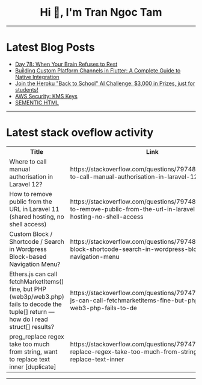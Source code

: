 <h1 align="center">Hi 👋, I'm Tran Ngoc Tam</h1>

---

# Latest Blog Posts 
<!-- BLOG-POST-LIST:START -->
- [Day 78: When Your Brain Refuses to Rest](https://dev.to/casperday11/day-78-when-your-brain-refuses-to-rest-2lf0)
- [Building Custom Platform Channels in Flutter: A Complete Guide to Native Integration](https://dev.to/anurag_dev/building-custom-platform-channels-in-flutter-a-complete-guide-to-native-integration-2m5g)
- [Join the Heroku &quot;Back to School&quot; AI Challenge: $3,000 in Prizes, just for students!](https://dev.to/devteam/join-the-heroku-back-to-school-ai-challenge-3000-in-prizes-just-for-students-2me4)
- [AWS Security: KMS Keys](https://dev.to/aws-builders/aws-security-kms-keys-380n)
- [SEMENTIC HTML](https://dev.to/72iamvinnie/sementic-html-e7b)
<!-- BLOG-POST-LIST:END -->

---

# Latest stack oveflow activity
<table>
  <tr><th>Title</th><th>Link</th></tr>
  <!-- STACKOVERFLOW:START --><tr><td>Where to call manual authorisation in Laravel 12?</td><td>https://stackoverflow.com/questions/79748228/where-to-call-manual-authorisation-in-laravel-12</td></tr><tr><td>How to remove public from the URL in Laravel 11 &lpar;shared hosting, no shell access&rpar;</td><td>https://stackoverflow.com/questions/79748205/how-to-remove-public-from-the-url-in-laravel-11-shared-hosting-no-shell-access</td></tr><tr><td>Custom Block / Shortcode / Search in Wordpress Block-based Navigation Menu?</td><td>https://stackoverflow.com/questions/79748086/custom-block-shortcode-search-in-wordpress-block-based-navigation-menu</td></tr><tr><td>Ethers.js can call fetchMarketItems&lpar;&rpar; fine, but PHP &lpar;web3p/web3.php&rpar; fails to decode the tuple[] return — how do I read struct[] results?</td><td>https://stackoverflow.com/questions/79747584/ethers-js-can-call-fetchmarketitems-fine-but-php-web3p-web3-php-fails-to-de</td></tr><tr><td>preg_replace regex take too much from string, want to replace text inner [duplicate]</td><td>https://stackoverflow.com/questions/79747389/preg-replace-regex-take-too-much-from-string-want-to-replace-text-inner</td></tr><!-- STACKOVERFLOW:END -->
</table>

---


